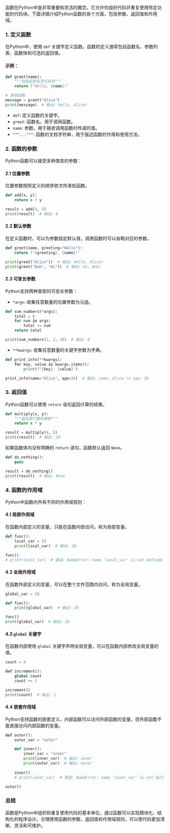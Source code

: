 函数在Python中是非常重要和灵活的概念，它允许你组织代码并重复使用特定功能的代码块。下面详细介绍Python函数的各个方面，包括参数、返回值和作用域。

### 1. 定义函数

在Python中，使用 `def` 关键字定义函数。函数的定义通常包括函数名、参数列表、函数体和可选的返回值。

#### 示例：

```python
def greet(name):
    """向指定的名字打招呼"""
    return f"Hello, {name}!"

# 调用函数
message = greet("Alice")
print(message)  # 输出: Hello, Alice!
```

- `def`: 定义函数的关键字。
- `greet`: 函数名，用于调用函数。
- `name`: 参数，用于接收调用函数时传递的值。
- `"""..."""`: 函数的文档字符串，用于描述函数的作用和使用方法。

### 2. 函数的参数

Python函数可以接受多种类型的参数：

#### 2.1 位置参数

位置参数按照定义的顺序依次传递给函数。

```python
def add(x, y):
    return x + y

result = add(3, 5)
print(result)  # 输出: 8
```

#### 2.2 默认参数

在定义函数时，可以为参数指定默认值，调用函数时可以省略对应的参数。

```python
def greet(name, greeting="Hello"):
    return f"{greeting}, {name}!"

print(greet("Alice"))  # 输出: Hello, Alice!
print(greet("Bob", "Hi"))  # 输出: Hi, Bob!
```

#### 2.3 可变长参数

Python支持两种类型的可变长参数：

- `*args`: 收集任意数量的位置参数为元组。

```python
def sum_numbers(*args):
    total = 0
    for num in args:
        total += num
    return total

print(sum_numbers(1, 2, 3))  # 输出: 6
```

- `**kwargs`: 收集任意数量的关键字参数为字典。

```python
def print_info(**kwargs):
    for key, value in kwargs.items():
        print(f"{key}: {value}")

print_info(name="Alice", age=30)  # 输出: name: Alice \n age: 30
```

### 3. 返回值

Python函数可以使用 `return` 语句返回计算的结果。

```python
def multiply(x, y):
    """返回两个数的乘积"""
    return x * y

result = multiply(4, 5)
print(result)  # 输出: 20
```

如果函数体内没有明确的 `return` 语句，函数默认返回 `None`。

```python
def do_nothing():
    pass

result = do_nothing()
print(result)  # 输出: None
```

### 4. 函数的作用域

Python中函数内外有不同的作用域规则：

#### 4.1 局部作用域

在函数内部定义的变量，只能在函数内部访问，称为局部变量。

```python
def func():
    local_var = 10
    print(local_var)  # 输出: 10

func()
# print(local_var)  # 错误: NameError: name 'local_var' is not defined
```

#### 4.2 全局作用域

在函数外部定义的变量，可以在整个文件范围内访问，称为全局变量。

```python
global_var = 20

def func():
    print(global_var)  # 输出: 20

func()
print(global_var)  # 输出: 20
```

#### 4.3 `global` 关键字

在函数内部使用 `global` 关键字声明全局变量，可以在函数内部修改全局变量的值。

```python
count = 0

def increment():
    global count
    count += 1

increment()
print(count)  # 输出: 1
```

#### 4.4 嵌套作用域

Python支持函数的嵌套定义，内部函数可以访问外部函数的变量，但外部函数不能直接访问内部函数的变量。

```python
def outer():
    outer_var = "outer"

    def inner():
        inner_var = "inner"
        print(inner_var)  # 输出: inner
        print(outer_var)  # 输出: outer
    
    inner()
    # print(inner_var)  # 错误: NameError: name 'inner_var' is not defined

outer()
```

### 总结

函数是Python中组织和重复使用代码的基本单位，通过函数可以实现模块化、结构化的程序设计。合理使用函数的参数、返回值和作用域规则，可以使代码更加清晰、灵活和可维护。